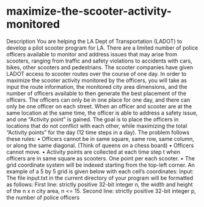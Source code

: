 # maximize-the-scooter-activity-monitored
Description
You are helping the LA Dept of Transportation (LADOT) to develop a pilot scooter program for LA. There are a limited number of police officers available to monitor and address issues that may arise from scooters, ranging from traffic and safety violations to accidents with cars, bikes, other scooters and pedestrians. The scooter companies have given LADOT access to scooter routes over the course of one day. In order to maximize the scooter activity monitored by the officers, you will take as input the route information, the monitored city area dimensions, and the number of officers available to then generate the best placement of the officers. The officers can only be in one place for one day, and there can only be one officer on each street. When an officer and scooter are at the same location at the same time, the officer is able to address a safety issue, and one “Activity point” is gained. The goal is to place the officers in locations that do not conflict with each other, while maximizing the total “Activity points” for the day (12 time steps in a day). The problem follows these rules:
• Officers cannot be in same square, same row, same column, or along the same diagonal. (Think of queens on a chess board)
• Officers cannot move.
• Activity points are collected at each time step t when officers are in same square as scooters. One point per each scooter.
• The grid coordinate system will be indexed starting from the top-left corner. An example of a 5 by 5 grid is given below with each cell’s coordinates:
Input: The file input.txt in the current directory of your program will be formatted as follows:
First line: strictly positive 32-bit integer n, the width and height of the n x n city area, n <= 15. Second line: strictly positive 32-bit integer p, the number of police officers


